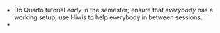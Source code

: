 - Do Quarto tutorial *early* in the semester; ensure that *everybody* has a working setup; use Hiwis to help everybody in between sessions.
- 